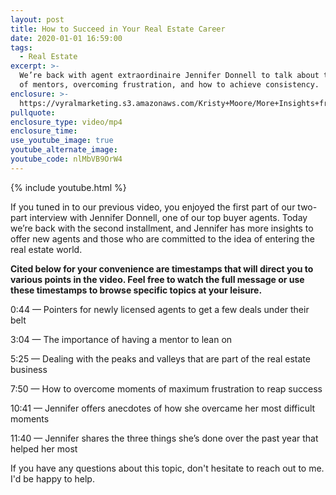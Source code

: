 ```yaml
---
layout: post
title: How to Succeed in Your Real Estate Career
date: 2020-01-01 16:59:00
tags:
  - Real Estate
excerpt: >-
  We’re back with agent extraordinaire Jennifer Donnell to talk about the value
  of mentors, overcoming frustration, and how to achieve consistency.
enclosure: >-
  https://vyralmarketing.s3.amazonaws.com/Kristy+Moore/More+Insights+from+Jennifer+Donnell.mp4
pullquote:
enclosure_type: video/mp4
enclosure_time:
use_youtube_image: true
youtube_alternate_image:
youtube_code: nlMbVB9OrW4
---
```


{% include youtube.html %}

If you tuned in to our previous video, you enjoyed the first part of our two-part interview with Jennifer Donnell, one of our top buyer agents. Today we’re back with the second installment, and Jennifer has more insights to offer new agents and those who are committed to the idea of entering the real estate world.&nbsp;

**Cited below for your convenience are timestamps that will direct you to various points in the video. Feel free to watch the full message or use these timestamps to browse specific topics at your leisure.**

0:44 — Pointers for newly licensed agents to get a few deals under their belt

3:04 — The importance of having a mentor to lean on&nbsp;

5:25 — Dealing with the peaks and valleys that are part of the real estate business&nbsp;

7:50 — How to overcome moments of maximum frustration to reap success&nbsp;

10:41 — Jennifer offers anecdotes of how she overcame her most difficult moments&nbsp;

11:40 — Jennifer shares the three things she’s done over the past year that helped her most

If you have any questions about this topic, don't hesitate to reach out to me. I'd be happy to help.&nbsp;